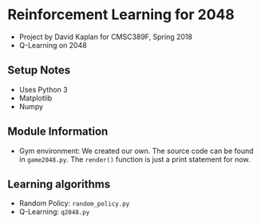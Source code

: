 # Reinforcement Learning for 2048
 - Project by David Kaplan for CMSC389F, Spring 2018
 - Q-Learning on 2048

## Setup Notes
 - Uses Python 3
 - Matplotlib
 - Numpy

## Module Information
 - Gym environment: We created our own. The source code can be found in `game2048.py`. The `render()` function is just a print statement for now.


## Learning algorithms
 - Random Policy: `random_policy.py`
 - Q-Learning: `q2048.py`

